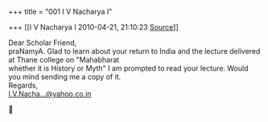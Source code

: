 +++
title = "001 I V Nacharya I"

+++
[[I V Nacharya I	2010-04-21, 21:10:23 [Source](https://groups.google.com/g/bvparishat/c/R9TTtTpqOU4)]]



Dear Scholar Friend,  
praNamyA. Glad to learn about your return to India and the lecture delivered at Thane college on "Mahabharat  
whether it is History or Myth" I am prompted to read your lecture. Would you mind sending me a copy of it.  
Regards,  
[I.V.Nacha...@yahoo.co.in]()



